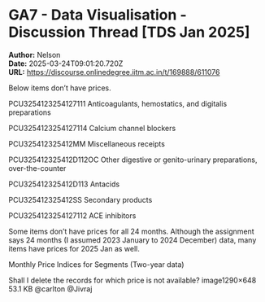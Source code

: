 # GA7 - Data Visualisation - Discussion Thread [TDS Jan 2025]

**Author:** Nelson  
**Date:** 2025-03-24T09:01:20.720Z  
**URL:** https://discourse.onlinedegree.iitm.ac.in/t/169888/611076

Below items don’t have prices.




PCU3254123254127111
Anticoagulants, hemostatics, and digitalis preparations




PCU3254123254127114
Calcium channel blockers


PCU325412325412MM
Miscellaneous receipts


PCU325412325412D112OC
Other digestive or genito-urinary preparations, over-the-counter


PCU325412325412D113
Antacids


PCU325412325412SS
Secondary products


PCU3254123254127112
ACE inhibitors



Some items don’t have prices for all 24 months.
Although the assignment says 24 months (I assumed 2023 January to 2024 December) data, many items have prices for 2025 Jan as well.

Monthly Price Indices for Segments (Two-year data)

Shall I delete the records for which price is not available?
image1290×648 53.1 KB
@carlton @Jivraj
